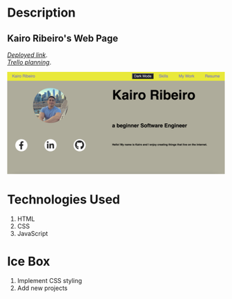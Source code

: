 
<h1>Description</h1>
<h2>Kairo Ribeiro's Web Page</h2>


*[Deployed link](https://prismatic-cuchufli-d013a1.netlify.app/)*. <br>
*[Trello planning](https://trello.com/b/j8wRFEy3/kairo-ribeiros-portfolio)*.

![WebPage!](/data/main-view.png "Main View")


<h1>Technologies Used </h1>
<ol>
  <li>HTML</li>
  <li>CSS</li>
  <li>JavaScript</li>
</ol>


<h1>Ice Box </h1>
<ol>
  <li>Implement CSS styling</li>
  <li>Add new projects</li>
</ol>




